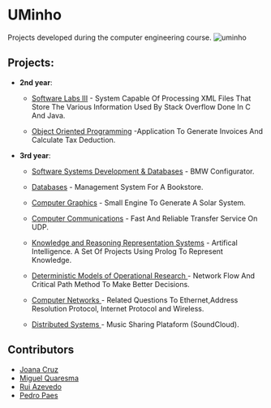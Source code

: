 # UMinho

Projects developed during the computer engineering course.
![uminho](http://www4.di.uminho.pt/~jmf/IMAGES/um_eeng.gif)

## Projects:

* **2nd year**:
  - [Software Labs III](https://github.com/EtienneCosta/UMINHO/tree/master/LI3) - System Capable Of Processing XML Files That Store The Various Information Used By Stack Overflow Done In C And Java.
  
  - [Object Oriented Programming](https://github.com/EtienneCosta/UMINHO/tree/master/POO) -Application To Generate Invoices And Calculate Tax Deduction.
  
  
* **3rd year**:

  - [Software Systems Development & Databases](https://github.com/EtienneCosta/UMINHO/tree/master/DSS) - BMW Configurator.
  
  - [Databases](https://github.com/EtienneCosta/UMINHO/tree/master/BD) - Management System For A Bookstore.
  
  - [Computer Graphics](https://github.com/EtienneCosta/UMINHO/tree/master/CG) - Small Engine To Generate A Solar System.


  - [Computer Communications](https://github.com/EtienneCosta/UMINHO/tree/master/CC) - Fast And Reliable Transfer Service On UDP.
  
  - [Knowledge and Reasoning Representation Systems](https://github.com/EtienneCosta/UMINHO/tree/master/SRCR) - Artifical Intelligence. A Set Of Projects Using Prolog To Represent Knowledge.
  
   - [Deterministic Models of Operational Research ](https://github.com/EtienneCosta/UMINHO/tree/master/MDIO) - Network Flow And Critical Path Method To Make Better Decisions.
   
   - [Computer Networks ](https://github.com/EtienneCosta/UMINHO/tree/master/RC) - Related Questions To Ethernet,Address Resolution Protocol, Internet Protocol and Wireless.
   
    - [Distributed Systems ](https://github.com/EtienneCosta/UMINHO/tree/master/SD) - Music Sharing Plataform (SoundCloud).
   
   
  
  
  


## Contributors

* [Joana Cruz](https://github.com/joanacruz94)
* [Miguel Quaresma](https://github.com/MQuaresma)
* [Rui Azevedo](https://github.com/ruiAzevedo19)
* [Pedro Paes](https://github.com/pedropaes)
